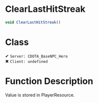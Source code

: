 # ClearLastHitStreak
```js
void ClearLastHitStreak()
```
# Class
✔ `Server: CDOTA_BaseNPC_Hero`  
✖ `Client: undefined`  

# Function Description
Value is stored in PlayerResource.
